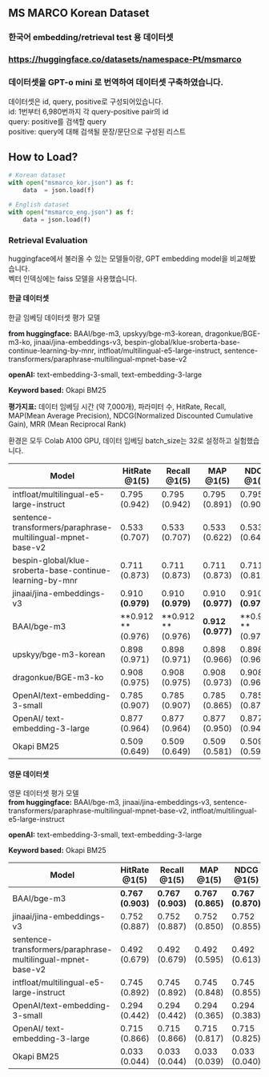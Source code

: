## MS MARCO Korean Dataset
### 한국어 embedding/retrieval test 용 데이터셋
### https://huggingface.co/datasets/namespace-Pt/msmarco
### 데이터셋을 GPT-o mini 로 번역하여 데이터셋 구축하였습니다.
데이터셋은 id, query, positive로 구성되어있습니다.  
id: 1번부터 6,980번까지 각 query-positive pair의 id  
query: positive를 검색할 query  
positive: query에 대해 검색될 문장/문단으로 구성된 리스트

## How to Load?

```python
# Korean dataset
with open("msmarco_kor.json") as f:
    data  = json.load(f)

# English dataset
with open("msmarco_eng.json") as f:
    data = json.load(f)
```

### Retrieval Evaluation
huggingface에서 불러올 수 있는 모델들이랑, GPT embedding model을 비교해봤습니다.  
벡터 인덱싱에는 faiss 모델을 사용했습니다.

#### 한글 데이터셋
한글 임베딩 데이터셋 평가 모델  

**from huggingface:** BAAI/bge-m3, upskyy/bge-m3-korean, dragonkue/BGE-m3-ko, jinaai/jina-embeddings-v3, bespin-global/klue-sroberta-base-continue-learning-by-mnr, intfloat/multilingual-e5-large-instruct, sentence-transformers/paraphrase-multilingual-mpnet-base-v2  
  
**openAI:** text-embedding-3-small, text-embedding-3-large  
  
**Keyword based:** Okapi BM25

  
**평가지표:** 데이터 임베딩 시간 (약 7,000개), 파라미터 수, HitRate, Recall, MAP(Mean Average Precision), NDCG(Normalized Discounted Cumulative Gain), MRR (Mean Reciprocal Rank)

환경은 모두 Colab A100 GPU, 데이터 임베딩 batch_size는 32로 설정하고 실험했습니다.

| **Model** | **HitRate   @1(5)** | **Recall   @1(5)** | **MAP   @1(5)** | **NDCG   @1(5)** | **MRR   @1(5)** | **Time(sec.)** | **\# of   Params** |
| --- | --- | --- | --- | --- | --- | --- | --- |
| intfloat/multilingual-e5-large-instruct | 0.795   (0.942) | 0.795   (0.942) | 0.795   (0.891) | 0.795   (0.900) | 0.795   (0.856) | 60.95 | 560M |
| sentence-transformers/paraphrase-multilingual-mpnet-base-v2 | 0.533   (0.707) | 0.533   (0.707) | 0.533   (0.622) | 0.533   (0.641) | 0.533   (0.601) | 19.24 | 278M |
| bespin-global/klue-sroberta-base-continue-learning-by-mnr | 0.711   (0.873) | 0.711   (0.873) | 0.711   (0.873) | 0.711   (0.819) | 0.711   (0.777) | 18.58 | 110M |
| jinaai/jina-embeddings-v3 | 0.910   **(0.979)** | 0.910   **(0.979)** | 0.910   **(0.977)** | 0.910   **(0.973)** | 0.910   **(0.940)** | **9.99** | 572M |
| BAAI/bge-m3 | **0.912   **(0.976) | **0.912   **(0.976) | **0.912   (0.977)** | **0.912   **(0.972) | **0.912   **(0.939) | 60.97 | 568M |
| upskyy/bge-m3-korean | 0.898   (0.971) | 0.898   (0.971) | 0.898   (0.966) | 0.898   (0.963) | 0.898   (0.930) | 61.02 | 568M |
| dragonkue/BGE-m3-ko | 0.908   (0.975) | 0.908   (0.975) | 0.908   (0.973) | 0.908   (0.969) | 0.908   (0.936) | 61.00 | 568M |
| OpenAI/text-embedding-3-small | 0.785   (0.907) | 0.785   (0.907) | 0.785   (0.865) | 0.785   (0.872) | 0.785   (0.835) | \- | \- |
| OpenAI/ text-embedding-3-large | 0.877   (0.964) | 0.877   (0.964) | 0.877   (0.950) | 0.877   (0.949) | 0.877   (0.914) | \- | \- |
| Okapi BM25 | 0.509   (0.649) | 0.509   (0.649) | 0.509   (0.581) | 0.509   (0.597) | 0.509   (0.563) | \- | \- |

#### 영문 데이터셋
영문 데이터셋 평가 모델  
**from huggingface:** BAAI/bge-m3, jinaai/jina-embeddings-v3, sentence-transformers/paraphrase-multilingual-mpnet-base-v2, intfloat/multilingual-e5-large-instruct  
  
**openAI:** text-embedding-3-small, text-embedding-3-large  
  
**Keyword based:** Okapi BM25

| **Model** | **HitRate   @1(5)** | **Recall   @1(5)** | **MAP   @1(5)** | **NDCG   @1(5)** | **MRR   @1(5)** | **Time(sec.)** | **\# of   Params** |
| --- | --- | --- | --- | --- | --- | --- | --- |
| BAAI/bge-m3 | **0.767   (0.903)** | **0.767   (0.903)** | **0.767   (0.865)** | **0.767   (0.870)** | **0.767   (0.822)** | 52.50 | 568M |
| jinaai/jina-embeddings-v3 | 0.752   (0.887) | 0.752   (0.887) | 0.752   (0.850) | 0.752   (0.855) | 0.752   (0.807) | **10.02** | 572M |
| sentence-transformers/paraphrase-multilingual-mpnet-base-v2 | 0.492   (0.679) | 0.492   (0.679) | 0.492   (0.595) | 0.492   (0.613) | 0.492   (0.565) | 16.78 | 278M |
| intfloat/multilingual-e5-large-instruct | 0.745   (0.892) | 0.745   (0.892) | 0.745   (0.848) | 0.745   (0.855) | 0.745   (0.805) | 53.02 | 560M  |
| OpenAI/text-embedding-3-small | 0.294   (0.442) | 0.294   (0.442) | 0.294   (0.365) | 0.294   (0.383) | 0.294   (0.350) | \- | \- |
| OpenAI/ text-embedding-3-large | 0.715   (0.866) | 0.715   (0.866) | 0.715   (0.817) | 0.715   (0.825) | 0.715   (0.775) | \- | \- |
| Okapi BM25 | 0.033   (0.044) | 0.033   (0.044) | 0.033   (0.039) | 0.033   (0.040) | 0.033   (0.037) | \- | \- |